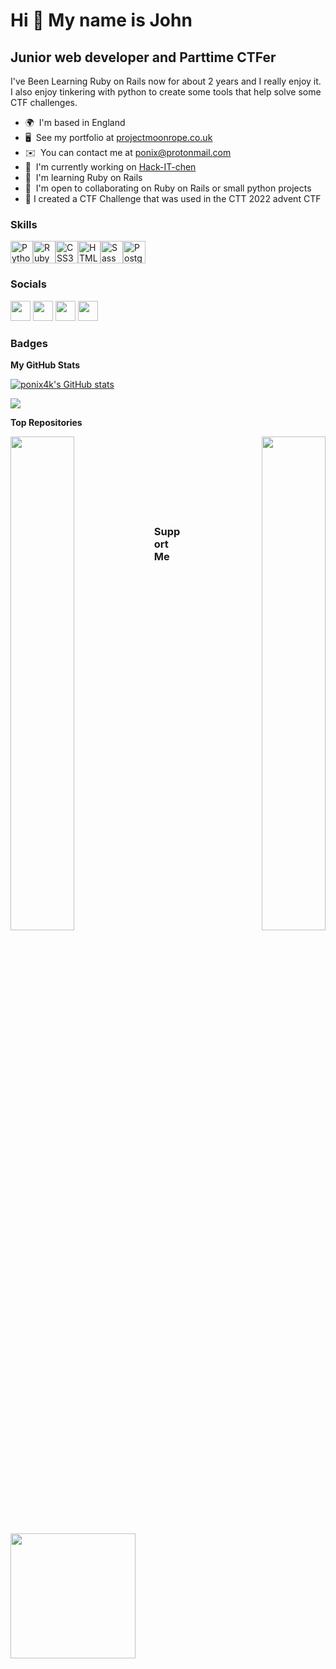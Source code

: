 Hi 👋 My name is John
=====================
Junior web developer and Parttime CTFer
--------------------
I've Been Learning Ruby on Rails now for about 2 years and I really enjoy it. <br>
I also enjoy tinkering with python to create some tools that help solve some CTF challenges.

* 🌍  I'm based in England
* 🖥️  See my portfolio at [projectmoonrope.co.uk](http://projectmoonrope.co.uk)
* ✉️  You can contact me at [ponix@protonmail.com](mailto:ponix@protonmail.com)
* 🚀  I'm currently working on [Hack-IT-chen](http://kitchen.leighhack.org)
* 🧠  I'm learning Ruby on Rails
* 🤝  I'm open to collaborating on Ruby on Rails or small python projects
* 🎏  I created a CTF Challenge that was used in the CTT 2022 advent CTF

### Skills


<p align="left">
<a href="https://www.python.org/" target="_blank" rel="noreferrer"><img src="https://raw.githubusercontent.com/danielcranney/readme-generator/main/public/icons/skills/python-colored.svg" width="36" height="36" alt="Python" /></a><a href="https://www.ruby-lang.org/en/" target="_blank" rel="noreferrer"><img src="https://raw.githubusercontent.com/danielcranney/readme-generator/main/public/icons/skills/ruby-colored.svg" width="36" height="36" alt="Ruby" /></a><a href="https://www.w3.org/TR/CSS/#css" target="_blank" rel="noreferrer"><img src="https://raw.githubusercontent.com/danielcranney/readme-generator/main/public/icons/skills/css3-colored.svg" width="36" height="36" alt="CSS3" /></a><a href="https://developer.mozilla.org/en-US/docs/Glossary/HTML5" target="_blank" rel="noreferrer"><img src="https://raw.githubusercontent.com/danielcranney/readme-generator/main/public/icons/skills/html5-colored.svg" width="36" height="36" alt="HTML5" /></a><a href="https://sass-lang.com/" target="_blank" rel="noreferrer"><img src="https://raw.githubusercontent.com/danielcranney/readme-generator/main/public/icons/skills/sass-colored.svg" width="36" height="36" alt="Sass" /></a><a href="https://www.postgresql.org/" target="_blank" rel="noreferrer"><img src="https://raw.githubusercontent.com/danielcranney/readme-generator/main/public/icons/skills/postgresql-colored.svg" width="36" height="36" alt="PostgreSQL" /></a></p>

### Socials
<p align="left">
 <a href="https://www.codepen.io/ponix4k" target="_blank" rel="noreferrer"><img src="https://raw.githubusercontent.com/danielcranney/readme-generator/main/public/icons/socials/codepen.svg" width="32" height="32" /></a> 
 <a href="https://www.github.com/ponix4k" target="_blank" rel="noreferrer"><img src="https://raw.githubusercontent.com/danielcranney/readme-generator/main/public/icons/socials/github.svg" width="32" height="32" /></a> 
 <a href="https://www.twitter.com/ponix4k" target="_blank" rel="noreferrer"><img src="https://raw.githubusercontent.com/danielcranney/readme-generator/main/public/icons/socials/twitter.svg" width="32" height="32" /></a>
 <a href="https://infosec.exchange/@Ponix" target="_blank" rel="noreferrer"><img src="https://upload.wikimedia.org/wikipedia/commons/4/48/Mastodon_Logotype_%28Simple%29.svg" width="32" height="32" /></a></p>

### Badges

<b>My GitHub Stats</b>

<a href="http://www.github.com/ponix4k"><img src="https://github-readme-stats.vercel.app/api?username=ponix4k&show_icons=true&hide=&count_private=true&title_color=0891b2&text_color=ffffff&icon_color=0891b2&bg_color=1c1917&hide_border=true&show_icons=true" alt="ponix4k's GitHub stats" /></a>

<a href="http://www.github.com/ponix4k"><img src="https://github-readme-streak-stats.herokuapp.com/?user=ponix4k&stroke=ffffff&background=1c1917&ring=0891b2&fire=0891b2&currStreakNum=ffffff&currStreakLabel=0891b2&sideNums=ffffff&sideLabels=ffffff&dates=ffffff&hide_border=true" /></a>

<b>Top Repositories</b>

<div width="100%" align="center"><a href="https://github.com/ponix4k/scavenger_hunt" align="left"><img align="left" width="45%" src="https://github-readme-stats.vercel.app/api/pin/?username=ponix4k&repo=scavenger_hunt&title_color=0891b2&text_color=ffffff&icon_color=0891b2&bg_color=1c1917&hide_border=true&locale=en" /></a><a href="https://github.com/ponix4k/horti" align="right"><img align="right" width="45%" src="https://github-readme-stats.vercel.app/api/pin/?username=ponix4k&repo=horti&title_color=0891b2&text_color=ffffff&icon_color=0891b2&bg_color=1c1917&hide_border=true&locale=en" /></a></div><br /><br /><br /><br /><br /><br /><br />

### Support Me

<a href="https://www.buymeacoffee.com/ponix4k"><img src="https://cdn.buymeacoffee.com/buttons/v2/default-yellow.png" width="200" /></a>

